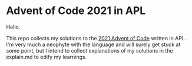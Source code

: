 # Advent of Code 2021 in APL

Hello.

This repo collects my solutions to the [2021 Advent of Code](https://adventofcode.com/2021) written in APL. I'm very much a neophyte with the language and will surely get stuck at some point, but I intend to collect explanations of my solutions in the explain.md to edify my learnings.
